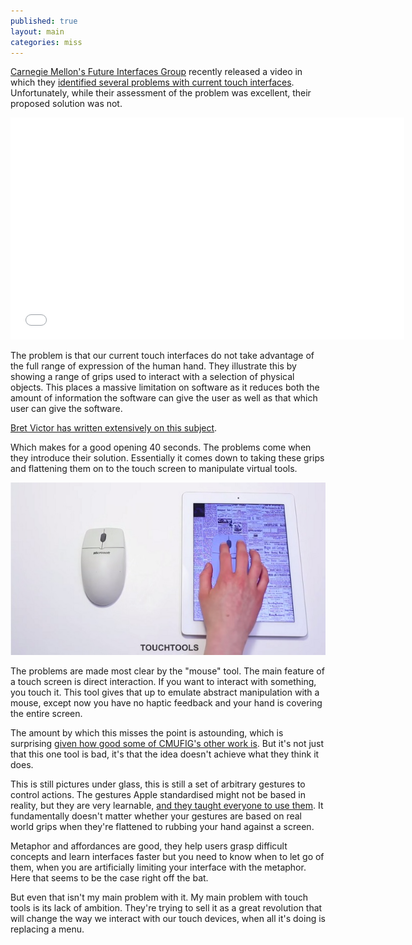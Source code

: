 ```yaml
---
published: true
layout: main
categories: miss
---
```


[Carnegie Mellon's Future Interfaces Group](http://figlab.com/) recently released a video in which they [identified several problems with current touch interfaces](https://www.youtube.com/watch?v=N8s8NJf34fM). Unfortunately, while their assessment of the problem was excellent, their proposed solution was not.

<iframe width="630" height="355" src="//www.youtube.com/embed/N8s8NJf34fM" frameborder="0" allowfullscreen="true"> </iframe>

The problem is that our current touch interfaces do not take advantage of the full range of expression of the human hand. They illustrate this by showing a range of grips used to interact with a selection of physical objects. This places a massive limitation on software as it reduces both the amount of information the software can give the user as well as that which user can give the software.

[Bret Victor has written extensively on this subject](http://worrydream.com/ABriefRantOnTheFutureOfInteractionDesign/).

Which makes for a good opening 40 seconds. The problems come when they introduce their solution. Essentially it comes down to taking these grips and flattening them on to the touch screen to manipulate virtual tools.

![Emulating a mouse on a touch screen](/resources/images/posts/miss/1.jpg)

The problems are made most clear by the "mouse" tool. The main feature of a touch screen is direct interaction. If you want to interact with something, you touch it. This tool gives that up to emulate abstract manipulation with a mouse, except now you have no haptic feedback and your hand is covering the entire screen.

The amount by which this misses the point is astounding, which is surprising [given how good some of CMUFIG's other work is](https://www.youtube.com/watch?v=rLQtqTpZBOU). But it's not just that this one tool is bad, it's that the idea doesn't achieve what they think it does.

This is still pictures under glass, this is still a set of arbitrary gestures to control actions. The gestures Apple standardised might not be based in reality, but they are very learnable, [and they taught everyone to use them](https://www.youtube.com/watch?v=6lZMr-ZfoE4). It fundamentally doesn't matter whether your gestures are based on real world grips when they're flattened to rubbing your hand against a screen.

Metaphor and affordances are good, they help users grasp difficult concepts and learn interfaces faster but you need to know when to let go of them, when you are artificially limiting your interface with the metaphor. Here that seems to be the case right off the bat.

But even that isn't my main problem with it. My main problem with touch tools is its lack of ambition. They're trying to sell it as a great revolution that will change the way we interact with our touch devices, when all it's doing is replacing a menu.
